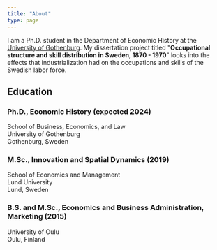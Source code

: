 ```yaml
---
title: "About"
type: page
---
```



I am a Ph.D. student in the Department of Economic History at the [University of Gothenburg](https://www.gu.se/en). My dissertation project titled "**Occupational structure and skill distribution in Sweden, 1870 - 1970**" looks into the effects that industrialization had on the occupations and skills of the Swedish labor force. 

## Education

### Ph.D., Economic History (expected 2024)
School of Business, Economics, and Law  
University of Gothenburg  
Gothenburg, Sweden  

### M.Sc., Innovation and Spatial Dynamics (2019)
School of Economics and Management  
Lund University  
Lund, Sweden  

### B.S. and M.Sc., Economics and Business Administration, Marketing (2015)
University of Oulu  
Oulu, Finland   

